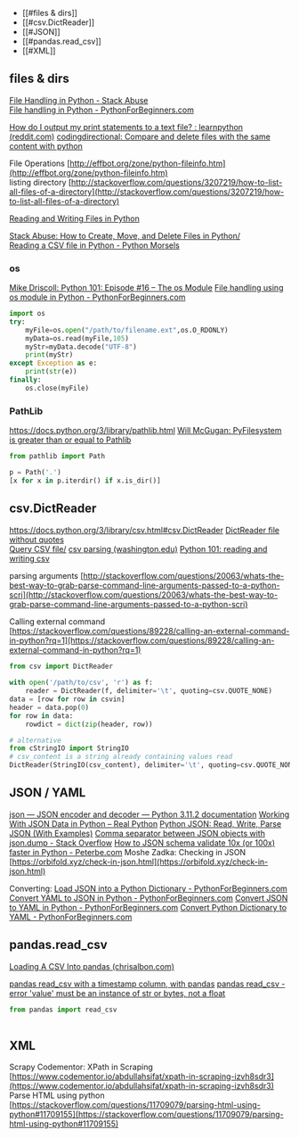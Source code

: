 
- [[#files & dirs]]
- [[#csv.DictReader]]
- [[#JSON]]
- [[#pandas.read_csv]]
- [[#XML]]

## files & dirs

[File Handling in Python - Stack Abuse](https://stackabuse.com/file-handling-in-python)  
[File handling in Python - PythonForBeginners.com](https://www.pythonforbeginners.com/filehandling/file-handling-in-python)  

[How do I output my print statements to a text file? : learnpython (reddit.com)](https://www.reddit.com/r/learnpython/comments/1vd3j8/how_do_i_output_my_print_statements_to_a_text_file/)
[codingdirectional: Compare and delete files with the same content with python](http://codingdirectional.info/2018/12/09/compare-and-delete-files-with-the-same-content-with-python/)

File Operations [http://effbot.org/zone/python-fileinfo.htm](http://effbot.org/zone/python-fileinfo.htm)  
listing directory [http://stackoverflow.com/questions/3207219/how-to-list-all-files-of-a-directory](http://stackoverflow.com/questions/3207219/how-to-list-all-files-of-a-directory)

[Reading and Writing Files in Python](https://www.pythoncentral.io/reading-and-writing-to-files-in-python/?PageSpeed=noscript)

[Stack Abuse: How to Create, Move, and Delete Files in Python/](https://stackabuse.com/how-to-create-move-and-delete-files-in-python-2/)  
[Reading a CSV file in Python - Python Morsels](https://www.pythonmorsels.com/csv-reading/)

### os

[Mike Driscoll: Python 101: Episode #16 – The os Module](http://www.blog.pythonlibrary.org/2018/07/21/python-101-episode-16-the-os-module/)
[File handling using os module in Python - PythonForBeginners.com](https://www.pythonforbeginners.com/filehandling/file-handling-using-os-module-in-python)


```python
import os  
try:  
    myFile=os.open("/path/to/filename.ext",os.O_RDONLY)  
    myData=os.read(myFile,105)  
    myStr=myData.decode("UTF-8")  
    print(myStr)  
except Exception as e:  
    print(str(e))  
finally:  
    os.close(myFile)
```


### PathLib

https://docs.python.org/3/library/pathlib.html
[Will McGugan: PyFilesystem is greater than or equal to Pathlib](https://www.willmcgugan.com/blog/tech/post/pyfilesystem-vs-pathlib/)  


```python
from pathlib import Path

p = Path('.')
[x for x in p.iterdir() if x.is_dir()]

```


## csv.DictReader

https://docs.python.org/3/library/csv.html#csv.DictReader
[DictReader file without quotes](https://stackoverflow.com/questions/5360932/dictreader-no-quotes-tabbed-file)  
[Query CSV file/](http://code.activestate.com/recipes/577419-query-csv-file/)
[csv parsing (washington.edu)](http://courses.cs.washington.edu/courses/cse140/13wi/csv-parsing.html)
[Python 101: reading and writing csv](http://www.blog.pythonlibrary.org/2014/02/26/python-101-reading-and-writing-csv-files/)  


parsing arguments [http://stackoverflow.com/questions/20063/whats-the-best-way-to-grab-parse-command-line-arguments-passed-to-a-python-scri](http://stackoverflow.com/questions/20063/whats-the-best-way-to-grab-parse-command-line-arguments-passed-to-a-python-scri)  
  
Calling external command [https://stackoverflow.com/questions/89228/calling-an-external-command-in-python?rq=1](https://stackoverflow.com/questions/89228/calling-an-external-command-in-python?rq=1)  
  


```python
from csv import DictReader
  
with open('/path/to/csv', 'r') as f:
	reader = DictReader(f, delimiter='\t', quoting=csv.QUOTE_NONE)
data = [row for row in csvin]
header = data.pop(0)
for row in data:
	rowdict = dict(zip(header, row))

# alternative
from cStringIO import StringIO
# csv_content is a string already containing values read
DictReader(StringIO(csv_content), delimiter='\t', quoting=csv.QUOTE_NONE)

```

## JSON / YAML
  
[json — JSON encoder and decoder — Python 3.11.2 documentation](https://docs.python.org/3/library/json.html)
[Working With JSON Data in Python – Real Python](https://realpython.com/python-json/)
[Python JSON: Read, Write, Parse JSON (With Examples)](https://www.programiz.com/python-programming/json)
[Comma separator between JSON objects with json.dump - Stack Overflow](https://stackoverflow.com/questions/26766840/comma-separator-between-json-objects-with-json-dump)
[How to JSON schema validate 10x (or 100x) faster in Python - Peterbe.com](https://www.peterbe.com/plog/jsonschema-validate-10x-faster-in-python)
Moshe Zadka: Checking in JSON [https://orbifold.xyz/check-in-json.html](https://orbifold.xyz/check-in-json.html)  

Converting:
[Load JSON into a Python Dictionary - PythonForBeginners.com](https://www.pythonforbeginners.com/basics/load-json-into-a-python-dictionary)
[Convert YAML to JSON in Python - PythonForBeginners.com](https://www.pythonforbeginners.com/basics/convert-yaml-to-json-in-python)
[Convert JSON to YAML in Python - PythonForBeginners.com](https://www.pythonforbeginners.com/basics/convert-json-to-yaml-in-python)
[Convert Python Dictionary to YAML - PythonForBeginners.com](https://www.pythonforbeginners.com/basics/convert-python-dictionary-to-yaml)

## pandas.read_csv

[Loading A CSV Into pandas (chrisalbon.com)](https://chrisalbon.com/code/python/data_wrangling/pandas_dataframe_importing_csv/)

[pandas read_csv with a timestamp column, with pandas](https://stackoverflow.com/questions/34122395/reading-a-csv-with-a-timestamp-column-with-pandas)
[pandas read_csv - error 'value' must be an instance of str or bytes, not a float](https://stackoverflow.com/questions/64890665/how-do-i-fix-this-type-error-value-must-be-an-instance-of-str-or-bytes-not-a)



```python
from pandas import read_csv
  


```

## XML

  
Scrapy Codementor: XPath in Scraping [https://www.codementor.io/abdullahsifat/xpath-in-scraping-izvh8sdr3](https://www.codementor.io/abdullahsifat/xpath-in-scraping-izvh8sdr3)  
Parse HTML using python [https://stackoverflow.com/questions/11709079/parsing-html-using-python#11709155](https://stackoverflow.com/questions/11709079/parsing-html-using-python#11709155)